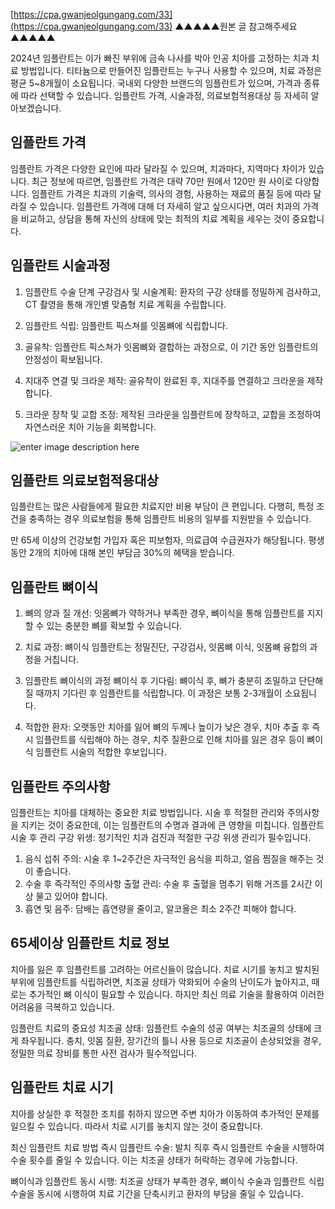 ﻿[https://cpa.gwanjeolgungang.com/33](https://cpa.gwanjeolgungang.com/33)
▲▲▲▲▲원본 글 참고해주세요▲▲▲▲▲

2024년 임플란트는 이가 빠진 부위에 금속 나사를 박아 인공 치아를 고정하는 치과 치료 방법입니다. 티타늄으로 만들어진 임플란트는 누구나 사용할 수 있으며, 치료 과정은 평균 5~8개월이 소요됩니다. 국내외 다양한 브랜드의 임플란트가 있으며, 가격과 종류에 따라 선택할 수 있습니다. 임플란트 가격, 시술과정, 의료보험적용대상 등 자세히 알아보겠습니다.

## 임플란트 가격
임플란트 가격은 다양한 요인에 따라 달라질 수 있으며, 치과마다, 지역마다 차이가 있습니다. 최근 정보에 따르면, 임플란트 가격은 대략 70만 원에서 120만 원 사이로 다양합니다. 임플란트 가격은 치과의 기술력, 의사의 경험, 사용하는 재료의 품질 등에 따라 달라질 수 있습니다. 임플란트 가격에 대해 더 자세히 알고 싶으시다면, 여러 치과의 가격을 비교하고, 상담을 통해 자신의 상태에 맞는 최적의 치료 계획을 세우는 것이 중요합니다.

## 임플란트 시술과정
1. 임플란트 수술 단계 구강검사 및 시술계획: 환자의 구강 상태를 정밀하게 검사하고, CT 촬영을 통해 개인별 맞춤형 치료 계획을 수립합니다.

2. 임플란트 식립: 임플란트 픽스쳐를 잇몸뼈에 식립합니다.

3. 골유착: 임플란트 픽스쳐가 잇몸뼈와 결합하는 과정으로, 이 기간 동안 임플란트의 안정성이 확보됩니다.

4. 지대주 연결 및 크라운 제작: 골유착이 완료된 후, 지대주를 연결하고 크라운을 제작합니다.

5. 크라운 장착 및 교합 조정: 제작된 크라운을 임플란트에 장착하고, 교합을 조정하여 자연스러운 치아 기능을 회복합니다.

![enter image description here](https://img1.daumcdn.net/thumb/R1280x0/?scode=mtistory2&fname=https://blog.kakaocdn.net/dn/b87et4/btsGwu1qbAI/CDGgAFZbNMf9Htn8d8CP01/img.gif)

## 임플란트 의료보험적용대상
임플란트는 많은 사람들에게 필요한 치료지만 비용 부담이 큰 편입니다. 다행히, 특정 조건을 충족하는 경우 의료보험을 통해 임플란트 비용의 일부를 지원받을 수 있습니다.

만 65세 이상의 건강보험 가입자 혹은 피보험자, 의료급여 수급권자가 해당됩니다. 평생 동안 2개의 치아에 대해 본인 부담금 30%의 혜택을 받습니다.

## 임플란트 뼈이식
1. 뼈의 양과 질 개선: 잇몸뼈가 약하거나 부족한 경우, 뼈이식을 통해 임플란트를 지지할 수 있는 충분한 뼈를 확보할 수 있습니다. 

2. 치료 과정: 뼈이식 임플란트는 정밀진단, 구강검사, 잇몸뼈 이식, 잇몸뼈 융합의 과정을 거칩니다.

3. 임플란트 뼈이식의 과정 뼈이식 후 기다림: 뼈이식 후, 뼈가 충분히 조밀하고 단단해질 때까지 기다린 후 임플란트를 식립합니다. 이 과정은 보통 2-3개월이 소요됩니다.

4. 적합한 환자: 오랫동안 치아를 잃어 뼈의 두께나 높이가 낮은 경우, 치아 추출 후 즉시 임플란트를 식립해야 하는 경우, 치주 질환으로 인해 치아를 잃은 경우 등이 뼈이식 임플란트 시술의 적합한 후보입니다. 

## 임플란트 주의사항
임플란트는 치아를 대체하는 중요한 치료 방법입니다. 시술 후 적절한 관리와 주의사항을 지키는 것이 중요한데, 이는 임플란트의 수명과 결과에 큰 영향을 미칩니다. 임플란트 시술 후 관리 구강 위생: 정기적인 치과 검진과 적절한 구강 위생 관리가 필수입니다.

1. 음식 섭취 주의: 시술 후 1~2주간은 자극적인 음식을 피하고, 얼음 찜질을 해주는 것이 좋습니다. 
2. 수술 후 즉각적인 주의사항 출혈 관리: 수술 후 출혈을 멈추기 위해 거즈를 2시간 이상 물고 있어야 합니다.
3. 흡연 및 음주: 담배는 흡연량을 줄이고, 알코올은 최소 2주간 피해야 합니다. 

## 65세이상 임플란트 치료 정보
치아를 잃은 후 임플란트를 고려하는 어르신들이 많습니다. 치료 시기를 놓치고 발치된 부위에 임플란트를 식립하려면, 치조골 상태가 악화되어 수술의 난이도가 높아지고, 때로는 추가적인 뼈 이식이 필요할 수 있습니다. 하지만 최신 의료 기술을 활용하여 이러한 어려움을 극복하고 있습니다.

임플란트 치료의 중요성 치조골 상태: 임플란트 수술의 성공 여부는 치조골의 상태에 크게 좌우됩니다. 충치, 잇몸 질환, 장기간의 틀니 사용 등으로 치조골이 손상되었을 경우, 정밀한 의료 장비를 통한 사전 검사가 필수적입니다.

## 임플란트 치료 시기
치아를 상실한 후 적절한 조치를 취하지 않으면 주변 치아가 이동하여 추가적인 문제를 일으킬 수 있습니다. 따라서 치료 시기를 놓치지 않는 것이 중요합니다.

최신 임플란트 치료 방법 즉시 임플란트 수술: 발치 직후 즉시 임플란트 수술을 시행하여 수술 횟수를 줄일 수 있습니다. 이는 치조골 상태가 허락하는 경우에 가능합니다.

뼈이식과 임플란트 동시 시행: 치조골 상태가 부족한 경우, 뼈이식 수술과 임플란트 식립 수술을 동시에 시행하여 치료 기간을 단축시키고 환자의 부담을 줄일 수 있습니다. 